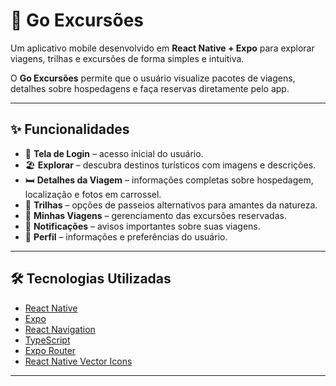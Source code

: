 # 📱 Go Excursões

Um aplicativo mobile desenvolvido em **React Native + Expo** para explorar viagens, trilhas e excursões de forma simples e intuitiva.

O **Go Excursões** permite que o usuário visualize pacotes de viagens, detalhes sobre hospedagens e faça reservas diretamente pelo app.

---

## ✨ Funcionalidades

- 🔑 **Tela de Login** – acesso inicial do usuário.
- 🏖️ **Explorar** – descubra destinos turísticos com imagens e descrições.
- 🛏️ **Detalhes da Viagem** – informações completas sobre hospedagem, localização e fotos em carrossel.
- 🌲 **Trilhas** – opções de passeios alternativos para amantes da natureza.
- 🧳 **Minhas Viagens** – gerenciamento das excursões reservadas.
- 🔔 **Notificações** – avisos importantes sobre suas viagens.
- 👤 **Perfil** – informações e preferências do usuário.

---

## 🛠️ Tecnologias Utilizadas

- [React Native](https://reactnative.dev/)
- [Expo](https://expo.dev/)
- [React Navigation](https://reactnavigation.org/)
- [TypeScript](https://www.typescriptlang.org/)
- [Expo Router](https://expo.github.io/router/docs/)
- [React Native Vector Icons](https://github.com/oblador/react-native-vector-icons)

---

